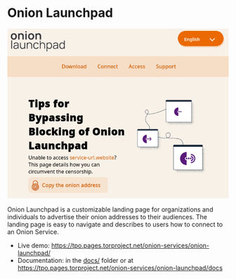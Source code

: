# Onion Launchpad

![](docs/assets/screenshot.png "Onion Launchpad")

Onion Launchpad is a customizable landing page for organizations and
individuals to advertise their onion addresses to their audiences. The landing
page is easy to navigate and describes to users how to connect to an Onion
Service.

* Live demo: https://tpo.pages.torproject.net/onion-services/onion-launchpad/
* Documentation: in the [docs/](docs) folder or at
  https://tpo.pages.torproject.net/onion-services/onion-launchpad/docs
